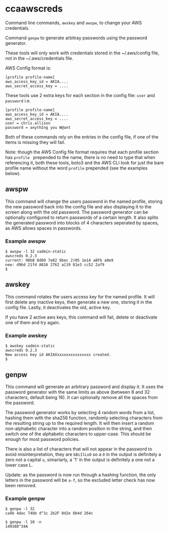 # ccaawscreds
Command line commands, `awskey` and `awspw`, to change your AWS credentials.

Command `genpw` to generate arbitray passwords using the password generator.

These tools will only work with credentials stored in the ~/.aws/config file,
not in the ~/.aws/credentials file.

AWS Config format is:

```
[profile profile-name]
aws_access_key_id = AKIA....
aws_secret_access_key = ....
```

These tools use 2 extra keys for each section in the config file: `user` and
`password` i.e.

```
[profile profile-name]
aws_access_key_id = AKIA....
aws_secret_access_key = ....
user = chris.allison
password = anythIng you W@ant
```

Both of these commands rely on the entries in the config file, if one of the
items is missing they will fail.

Note: though the AWS Config file format requires that each profile section has
`profile ` prepended to the name, there is no need to type that when referencing
it, both these tools, boto3 and the AWS CLI look for just the bare profile name
without the word `profile` prepended (see the examples below).


## awspw
This command will change the users password in the named profile, storing the
new password back into the config file and also displaying it to the screen
along with the old password.  The password generator can be optionally
configured to return passwords of a certain length.  It also splits the
generated password into blocks of 4 characters seperated by spaces, as AWS
allows spaces in passwords.

### Example awspw
```
$ awspw -l 32 sadmin-static
awscreds 0.2.3
current: 98b8 8d89 7e82 9bec 2)05 1e14 a8Fb a0e9
new: d96d 21fd A816 2762 a[19 81e3 cc52 2af9
$
```

## awskey
This command rotates the users access key for the named profile.  It will first
delete any inactive keys, then generate a new one, storing it in the config
file. Lastly, it deactivates the old, active key.

If you have 2 active aws keys, this command will fail, delete or deactivate one
of them and try again.

### Example awskey
```
$ awskey sadmin-static
awscreds 0.2.3
New access key id AKIAXxxxxxxxxxxxxxxx created.
$
```

## genpw
This command will generate an arbitrary password and display it.  It uses the
password generator with the same limits as above (between 8 and 32 characters,
default being 16).  It can optionally remove all the spaces from the password.

The password generator works by selecting 4 random words from a list, hashing
them with the sha256 function, randomly selecting characters from the resulting
string up to the required length. It will then insert a random non-alphabetic
character into a random position in the string, and then switch one of the
alphabetic characters to upper-case.  This should be enough for most password
policies.

There is also a list of characters that will not appear in the password to avoid
misinterpretation, they are `bBiIlLoO` so a `0` in the output is definitely a
zero not a capital `o`, simarlarly, a '1' in the output is definitely a one not
a lower case L.

Update: as the password is now run through a hashing function, the only letters in the password will be `a-f`, so the excluded
letter check has now been removed.

### Example genpw
```
$ genpw -l 32
ca4b 4dac 74bb d^1c 2b2F 0d2e 8b4d 264c

$ genpw -l 10 -n
149388^34A
```
